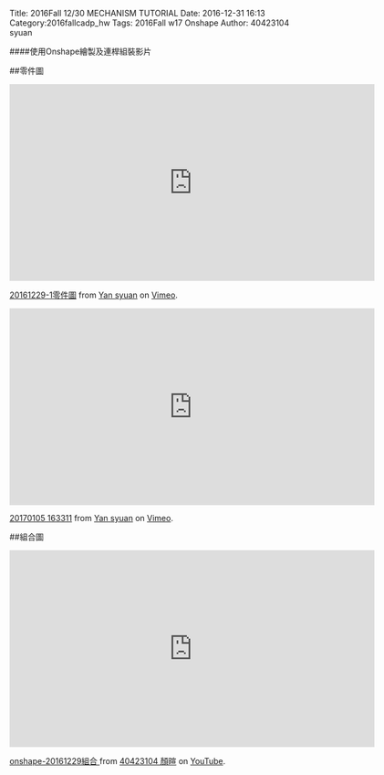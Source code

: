 Title: 2016Fall 12/30  MECHANISM TUTORIAL
Date: 2016-12-31 16:13
Category:2016fallcadp_hw
Tags: 2016Fall w17 Onshape
Author: 40423104 syuan

####使用Onshape繪製及連桿組裝影片
<!-- PELICAN_END_SUMMARY -->

##零件圖
<iframe src="https://player.vimeo.com/video/198167203" width="640" height="345" frameborder="0" webkitallowfullscreen mozallowfullscreen allowfullscreen></iframe>
<p><a href="https://vimeo.com/198167203">20161229-1零件圖</a> from <a href="https://vimeo.com/user44900188">Yan syuan</a> on <a href="https://vimeo.com">Vimeo</a>.</p>

<iframe src="https://player.vimeo.com/video/198167657" width="640" height="345" frameborder="0" webkitallowfullscreen mozallowfullscreen allowfullscreen></iframe>
<p><a href="https://vimeo.com/198167657">20170105 163311</a> from <a href="https://vimeo.com/user44900188">Yan syuan</a> on <a href="https://vimeo.com">Vimeo</a>.</p>

##組合圖

<iframe width="640" height="345" src="https://www.youtube.com/embed/HtGPMqM8HQo" frameborder="0" allowfullscreen></iframe>
<p><a href="https://www.youtube.com/watch?v=HtGPMqM8HQo">onshape-20161229組合 </a> from <a href="https://www.youtube.com/channel/UCNGRmPgOMhGJmZw_ygnC5UA">40423104 顏暄</a> on <a href="https://www.youtube.com/?gl=TW&hl=zh-tw">YouTube</a>.</p>


